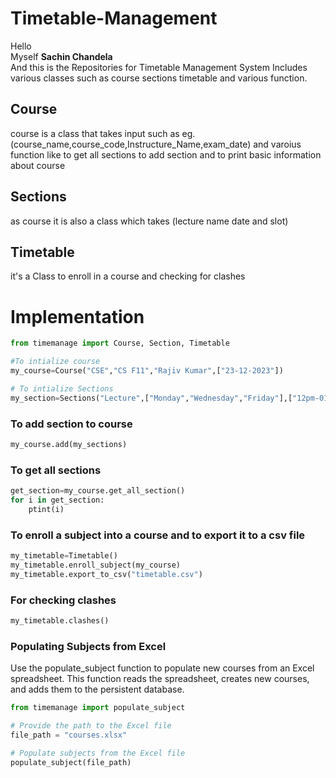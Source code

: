 # Timetable-Management

Hello \
Myself **Sachin Chandela**\
And this is the Repositories for Timetable Management System
Includes various classes such as course sections timetable and various function.

## Course

course is a class that takes input such as eg.(course_name,course_code,Instructure_Name,exam_date) and varoius function like to get all sections to add section and to print basic information about course

## Sections

as course it is also a class which takes (lecture name date and slot) 

## Timetable
it's a Class to enroll in a course and checking for clashes 

# Implementation 
```python
from timemanage import Course, Section, Timetable

#To intialize course
my_course=Course("CSE","CS F11","Rajiv Kumar",["23-12-2023"])

# To intialize Sections
my_section=Sections("Lecture",["Monday","Wednesday","Friday"],["12pm-01pm","12pm-01pm","12pm-01pm"])
```

### To add section to course
``` python
my_course.add(my_sections)
```

### To get all sections
``` python
get_section=my_course.get_all_section()
for i in get_section:
    ptint(i)
```

### To enroll a subject into a course and to export it to a csv file
``` python
my_timetable=Timetable()
my_timetable.enroll_subject(my_course)
my_timetable.export_to_csv("timetable.csv")
```

### For checking clashes 
``` python
my_timetable.clashes()

```
### Populating Subjects from Excel

Use the populate_subject function to populate new courses from an Excel spreadsheet. This function reads the spreadsheet, creates new courses, and adds them to the persistent database.

```python
from timemanage import populate_subject

# Provide the path to the Excel file
file_path = "courses.xlsx"

# Populate subjects from the Excel file
populate_subject(file_path)
```






